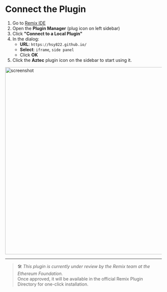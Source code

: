 # Connect the Plugin

1. Go to [Remix IDE](https://remix.ethereum.org)
2. Open the **Plugin Manager** (plug icon on left sidebar)
3. Click **"Connect to a Local Plugin"**
4. In the dialog:
   - **URL**: `https://hsy822.github.io/`
   - **Select**: `iframe`, `side panel`
   - Click **OK**
5. Click the **Aztec** plugin icon on the sidebar to start using it.

<img src="/img/remix/connect.png" alt="screenshot" width="600" />

---

> 🛠️ _This plugin is currently under review by the Remix team at the Ethereum Foundation._  
> Once approved, it will be available in the official Remix Plugin Directory for one-click installation.